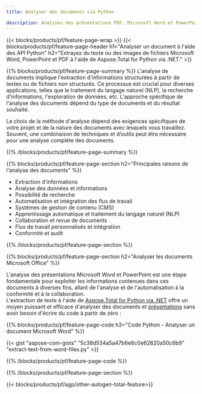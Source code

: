 ```yaml
---
title: Analyser des documents via Python 

description: Analysez des présentations PDF, Microsoft Word et PowerPoint via votre application Python. Extrayez facilement du texte ou des images.
---
```


{{< blocks/products/pf/feature-page-wrap >}}
{{< blocks/products/pf/feature-page-header h1="Analyser un document à l'aide des API Python" h2="Extrayez du texte ou des images de fichiers Microsoft Word, PowerPoint et PDF à l'aide de Aspose.Total for Python via .NET." >}}

{{% blocks/products/pf/feature-page-summary %}}
L'analyse de documents implique l'extraction d'informations structurées à partir de textes ou de fichiers non structurés. Ce processus est crucial pour diverses applications, telles que le traitement du langage naturel (NLP), la recherche d'informations, l'exploration de données, etc. L'approche spécifique de l'analyse des documents dépend du type de documents et du résultat souhaité. <br />

Le choix de la méthode d'analyse dépend des exigences spécifiques de votre projet et de la nature des documents avec lesquels vous travaillez. Souvent, une combinaison de techniques et d’outils peut être nécessaire pour une analyse complète des documents.

{{% /blocks/products/pf/feature-page-summary  %}}

{{% blocks/products/pf/feature-page-section  h2="Principales raisons de l'analyse des documents" %}}

- Extraction d'informations
- Analyse des données et informations
- Possibilité de recherche
- Automatisation et intégration des flux de travail
- Systèmes de gestion de contenu (CMS)
- Apprentissage automatique et traitement du langage naturel (NLP)
- Collaboration et revue de documents
- Flux de travail personnalisés et intégration
- Conformité et audit

{{% /blocks/products/pf/feature-page-section %}}

{{% blocks/products/pf/feature-page-section  h2="Analyser les documents Microsoft Office" %}}

L'analyse des présentations Microsoft Word et PowerPoint est une étape fondamentale pour exploiter les informations contenues dans ces documents à diverses fins, allant de l'analyse et de l'automatisation à la conformité et à la collaboration.<br />
L'extraction de texte à l'aide de [Aspose.Total for Python via .NET](https://products.aspose.com/total/python-net/) offre un moyen puissant et efficace d'analyser des documents et [présentations](https://products.aspose.com/total/fr/python-net/parse/powerpoint/) sans avoir besoin d'écrire du code à partir de zéro :<br />

{{% blocks/products/pf/feature-page-code h3="Code Python - Analyser un document Microsoft Word" %}}

{{< gist "aspose-com-gists" "5c38d534a5a47b6e6c0e62620a50c6b9" "extract-text-from-word-files.py" >}}

{{% /blocks/products/pf/feature-page-code  %}}

{{% /blocks/products/pf/feature-page-section %}}

{{< blocks/products/pf/agp/other-autogen-total-feature>}}